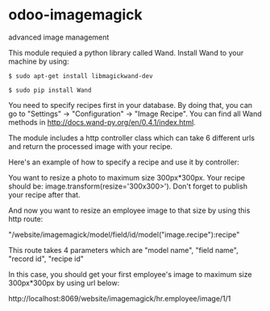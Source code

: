 # odoo-imagemagick
advanced image management

This module requied a python library called Wand. Install Wand to your machine by using:

	$ sudo apt-get install libmagickwand-dev
	
	$ sudo pip install Wand


You need to specify recipes first in your database. By doing that, you can go to "Settings" -> "Configuration" -> "Image Recipe". You can find all Wand methods in http://docs.wand-py.org/en/0.4.1/index.html.


The module includes a http controller class which can take 6 different urls and return the processed image with your recipe.


Here's an example of how to specify a recipe and use it by controller:

You want to resize a photo to maximum size 300px*300px. Your recipe should be: image.transform(resize='300x300>'). Don't forget to publish your recipe after that.

And now you want to resize an employee image to that size by using this http route:

"/website/imagemagick/model/field/id/model("image.recipe"):recipe"

This route takes 4 parameters which are "model name", "field name", "record id", "recipe id"

In this case, you should get your first employee's image to maximum size 300px*300px by using url below:

http://localhost:8069/website/imagemagick/hr.employee/image/1/1
